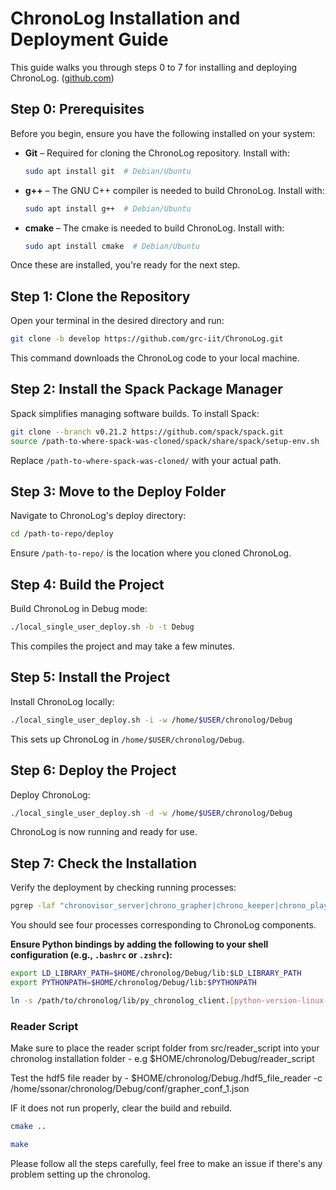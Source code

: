 # ChronoLog Installation and Deployment Guide

This guide walks you through steps 0 to 7 for installing and deploying ChronoLog. ([github.com](https://github.com/grc-iit/ChronoLog/wiki/Tutorial-1%3A-First-Steps-with-ChronoLog))

## Step 0: Prerequisites

Before you begin, ensure you have the following installed on your system:

* **Git** – Required for cloning the ChronoLog repository. Install with:

  ```bash
  sudo apt install git  # Debian/Ubuntu
  ```
* **g++** – The GNU C++ compiler is needed to build ChronoLog. Install with:

  ```bash
  sudo apt install g++  # Debian/Ubuntu
  ```

* **cmake** – The cmake is needed to build ChronoLog. Install with:

  ```bash
  sudo apt install cmake  # Debian/Ubuntu
  ```


Once these are installed, you're ready for the next step.

## Step 1: Clone the Repository

Open your terminal in the desired directory and run:

```bash
git clone -b develop https://github.com/grc-iit/ChronoLog.git
```

This command downloads the ChronoLog code to your local machine.

## Step 2: Install the Spack Package Manager

Spack simplifies managing software builds. To install Spack:

```bash
git clone --branch v0.21.2 https://github.com/spack/spack.git
source /path-to-where-spack-was-cloned/spack/share/spack/setup-env.sh
```

Replace `/path-to-where-spack-was-cloned/` with your actual path.

## Step 3: Move to the Deploy Folder

Navigate to ChronoLog's deploy directory:

```bash
cd /path-to-repo/deploy
```

Ensure `/path-to-repo/` is the location where you cloned ChronoLog.

## Step 4: Build the Project

Build ChronoLog in Debug mode:

```bash
./local_single_user_deploy.sh -b -t Debug
```

This compiles the project and may take a few minutes.

## Step 5: Install the Project

Install ChronoLog locally:

```bash
./local_single_user_deploy.sh -i -w /home/$USER/chronolog/Debug
```

This sets up ChronoLog in `/home/$USER/chronolog/Debug`.

## Step 6: Deploy the Project

Deploy ChronoLog:

```bash
./local_single_user_deploy.sh -d -w /home/$USER/chronolog/Debug
```

ChronoLog is now running and ready for use.

## Step 7: Check the Installation

Verify the deployment by checking running processes:

```bash
pgrep -laf "chronovisor_server|chrono_grapher|chrono_keeper|chrono_player"
```

You should see four processes corresponding to ChronoLog components.


**Ensure Python bindings by adding the following to your shell configuration (e.g., `.bashrc` or `.zshrc`):**

```bash
export LD_LIBRARY_PATH=$HOME/chronolog/Debug/lib:$LD_LIBRARY_PATH
export PYTHONPATH=$HOME/chronolog/Debug/lib:$PYTHONPATH

ln -s /path/to/chronolog/lib/py_chronolog_client.[python-version-linux-version].so /path/to/chronolog/lib/py_chronolog_client.so
```

### Reader Script

Make sure to place the reader script folder from src/reader_script into your chronolog installation folder - 
e.g $HOME/chronolog/Debug/reader_script

Test the hdf5 file reader by - 
$HOME/chronolog/Debug./hdf5_file_reader -c /home/ssonar/chronolog/Debug/conf/grapher_conf_1.json

IF it does not run properly, clear the build and rebuild.
```bash
cmake ..
```

```bash
make
```

Please follow all the steps carefully, feel free to make an issue if there's any problem setting up the chronolog.